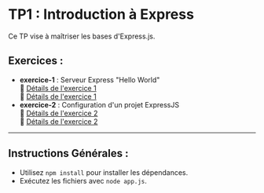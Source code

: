 # TP1 : Introduction à Express

Ce TP vise à maîtriser les bases d'Express.js.
## Exercices :
- **exercice-1** : Serveur Express "Hello World"  
  🔗 [Détails de l'exercice 1](../captures/Tp-1/HelloWorld.png)  
  🔗 [Détails de l'exercice 1](../captures/Tp-1/server.js.png) 
- **exercice-2** :  Configuration d'un projet ExpressJS  
  🔗 [Détails de l'exercice 2](../captures/Tp-1/ExpressGenerator.png)  
  🔗 [Détails de l'exercice 2](../captures/Tp-1/Code.png) 
  
---

## Instructions Générales :
- Utilisez `npm install` pour installer les dépendances.
- Exécutez les fichiers avec `node app.js`.